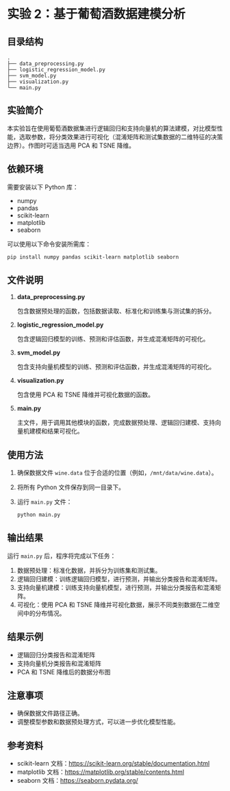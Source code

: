
# 实验 2：基于葡萄酒数据建模分析

## 目录结构

```
.
├── data_preprocessing.py
├── logistic_regression_model.py
├── svm_model.py
├── visualization.py
└── main.py
```

## 实验简介

本实验旨在使用葡萄酒数据集进行逻辑回归和支持向量机的算法建模，对比模型性能，选取参数，将分类效果进行可视化（混淆矩阵和测试集数据的二维特征的决策边界）。作图时可适当选用 PCA 和 TSNE 降维。

## 依赖环境

需要安装以下 Python 库：

- numpy
- pandas
- scikit-learn
- matplotlib
- seaborn

可以使用以下命令安装所需库：

```sh
pip install numpy pandas scikit-learn matplotlib seaborn
```

## 文件说明

1. **data_preprocessing.py**

   包含数据预处理的函数，包括数据读取、标准化和训练集与测试集的拆分。

2. **logistic_regression_model.py**

   包含逻辑回归模型的训练、预测和评估函数，并生成混淆矩阵的可视化。

3. **svm_model.py**

   包含支持向量机模型的训练、预测和评估函数，并生成混淆矩阵的可视化。

4. **visualization.py**

   包含使用 PCA 和 TSNE 降维并可视化数据的函数。

5. **main.py**

   主文件，用于调用其他模块的函数，完成数据预处理、逻辑回归建模、支持向量机建模和结果可视化。

## 使用方法

1. 确保数据文件 `wine.data` 位于合适的位置（例如，`/mnt/data/wine.data`）。

2. 将所有 Python 文件保存到同一目录下。

3. 运行 `main.py` 文件：

   ```sh
   python main.py
   ```

## 输出结果

运行 `main.py` 后，程序将完成以下任务：

1. 数据预处理：标准化数据，并拆分为训练集和测试集。
2. 逻辑回归建模：训练逻辑回归模型，进行预测，并输出分类报告和混淆矩阵。
3. 支持向量机建模：训练支持向量机模型，进行预测，并输出分类报告和混淆矩阵。
4. 可视化：使用 PCA 和 TSNE 降维并可视化数据，展示不同类别数据在二维空间中的分布情况。

## 结果示例

- 逻辑回归分类报告和混淆矩阵
- 支持向量机分类报告和混淆矩阵
- PCA 和 TSNE 降维后的数据分布图

## 注意事项

- 确保数据文件路径正确。
- 调整模型参数和数据预处理方式，可以进一步优化模型性能。

## 参考资料

- scikit-learn 文档：https://scikit-learn.org/stable/documentation.html
- matplotlib 文档：https://matplotlib.org/stable/contents.html
- seaborn 文档：https://seaborn.pydata.org/
